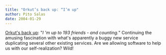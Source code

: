 ```yaml
---
title: "Orkut’s back up: “I’m up"
author: Pito Salas
date: 2004-01-29
---
```




[Orkut's back up](<http://orkut.com>): "_I 'm up to 193 friends - and
counting._" Continuing the amusing fascination with what's apparently a buggy
new service duplicating several other existing services. Are we allowing
software to help us with our self-realization? Wild!


